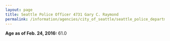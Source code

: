 ```yaml
---
layout: page
title: Seattle Police Officer 4731 Gary C. Raymond
permalink: /information/agencies/city_of_seattle/seattle_police_department/copbook/4731/
---
```


**Age as of Feb. 24, 2016:** 61.0
